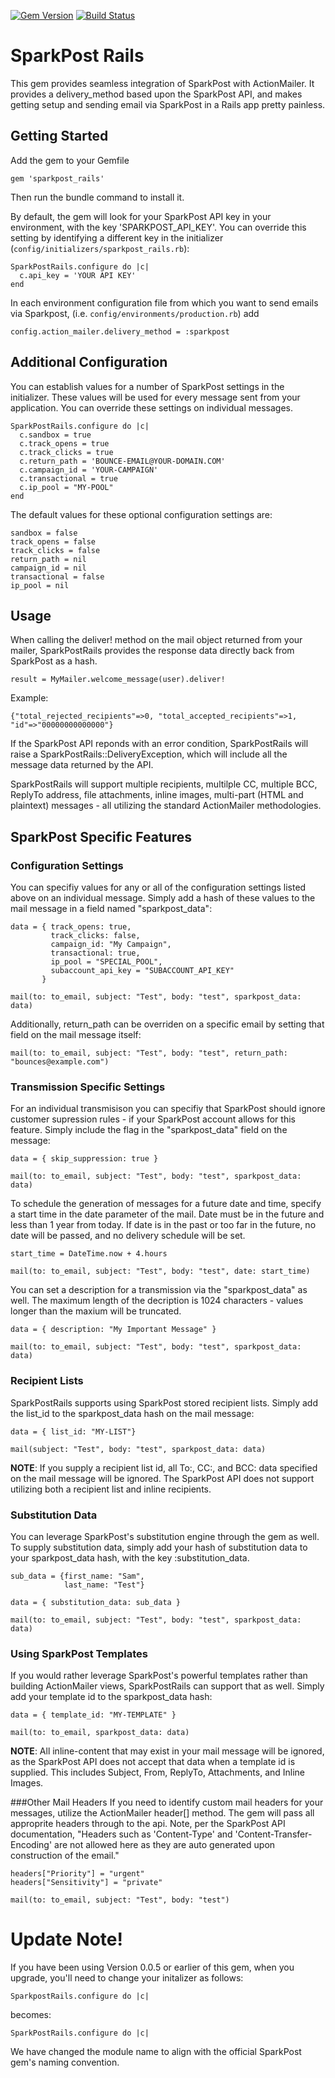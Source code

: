 [![Gem Version](https://badge.fury.io/rb/sparkpost_rails.svg)](https://badge.fury.io/rb/sparkpost_rails)
[![Build Status](https://travis-ci.org/the-refinery/sparkpost_rails.svg?branch=master)](https://travis-ci.org/the-refinery/sparkpost_rails)

SparkPost Rails
===============

This gem provides seamless integration of SparkPost with ActionMailer. It provides a delivery_method based upon the SparkPost API, and
makes getting setup and sending email via SparkPost in a Rails app pretty painless.

Getting Started
---------------

Add the gem to your Gemfile

```
gem 'sparkpost_rails'
```

Then run the bundle command to install it.

By default, the gem will look for your SparkPost API key in your environment, with the key 'SPARKPOST_API_KEY'.  You can override this 
setting by identifying a different key in the initializer (`config/initializers/sparkpost_rails.rb`):

```
SparkPostRails.configure do |c|
  c.api_key = 'YOUR API KEY'
end
```

In each environment configuration file from which you want to send emails via Sparkpost, (i.e. `config/environments/production.rb`) add

```
config.action_mailer.delivery_method = :sparkpost
```

Additional Configuration
------------------------
You can establish values for a number of SparkPost settings in the initializer.  These values will be used for every message sent 
from your application.  You can override these settings on individual messages.

```
SparkPostRails.configure do |c|
  c.sandbox = true
  c.track_opens = true
  c.track_clicks = true
  c.return_path = 'BOUNCE-EMAIL@YOUR-DOMAIN.COM'
  c.campaign_id = 'YOUR-CAMPAIGN'
  c.transactional = true
  c.ip_pool = "MY-POOL"
end
```

The default values for these optional configuration settings are:

```
sandbox = false
track_opens = false
track_clicks = false
return_path = nil
campaign_id = nil
transactional = false
ip_pool = nil
```

Usage
-----
When calling the deliver! method on the mail object returned from your mailer, SparkPostRails provides the response data directly back
from SparkPost as a hash.

```
result = MyMailer.welcome_message(user).deliver!
```

Example:

```
{"total_rejected_recipients"=>0, "total_accepted_recipients"=>1, "id"=>"00000000000000"}
```

If the SparkPost API reponds with an error condition, SparkPostRails will raise a SparkPostRails::DeliveryException, which will include all the message
data returned by the API.

SparkPostRails will support multiple recipients, multilple CC, multiple BCC, ReplyTo address, file attachments, inline images, multi-part (HTML and plaintext) messages - 
all utilizing the standard ActionMailer methodologies.


SparkPost Specific Features
---------------------------

### Configuration Settings
You can specifiy values for any or all of the configuration settings listed above on an individual message.  Simply add a hash of these values
to the mail message in a field named "sparkpost_data":

```
data = { track_opens: true,
         track_clicks: false,
         campaign_id: "My Campaign",
         transactional: true,
         ip_pool = "SPECIAL_POOL",
         subaccount_api_key = "SUBACCOUNT_API_KEY"
       }

mail(to: to_email, subject: "Test", body: "test", sparkpost_data: data)
```

Additionally, return_path can be overriden on a specific email by setting that field on the mail message itself:

```
mail(to: to_email, subject: "Test", body: "test", return_path: "bounces@example.com")
```

### Transmission Specific Settings

For an individual transmisison you can specifiy that SparkPost should ignore customer supression rules - if your SparkPost account allows for this 
feature.  Simply include the flag in the "sparkpost_data" field on the message:

```
data = { skip_suppression: true }

mail(to: to_email, subject: "Test", body: "test", sparkpost_data: data)
```

To schedule the generation of messages for a future date and time, specify a start time in the date parameter of the mail. Date must be in the future and less than 1 year from today. If date is in the past or too far in the future, no date will be passed, and no delivery schedule will be set.

```
start_time = DateTime.now + 4.hours 

mail(to: to_email, subject: "Test", body: "test", date: start_time)
```

You can set a description for a transmission via the "sparkpost_data" as well.  The maximum length of the decription is 1024 characters - values
longer than the maxium will be truncated.

```
data = { description: "My Important Message" }

mail(to: to_email, subject: "Test", body: "test", sparkpost_data: data)
```

### Recipient Lists
SparkPostRails supports using SparkPost stored recipient lists.  Simply add the list_id to the sparkpost_data hash on the mail message:

```
data = { list_id: "MY-LIST"}

mail(subject: "Test", body: "test", sparkpost_data: data)
```

**NOTE**: If you supply a recipient list id, all To:, CC:, and BCC: data specified on the mail message will be ignored.  The SparkPost API does
not support utilizing both a recipient list and inline recipients.


### Substitution Data
You can leverage SparkPost's substitution engine through the gem as well.  To supply substitution data, simply add your hash of substitution data
to your sparkpost_data hash, with the key :substitution_data.

```
sub_data = {first_name: "Sam",
            last_name: "Test"}

data = { substitution_data: sub_data }

mail(to: to_email, subject: "Test", body: "test", sparkpost_data: data)
```

### Using SparkPost Templates
If you would rather leverage SparkPost's powerful templates rather than building ActionMailer views, SparkPostRails can support that as well.  Simply
add your template id to the sparkpost_data hash:

```
data = { template_id: "MY-TEMPLATE" }

mail(to: to_email, sparkpost_data: data)
```

**NOTE**: All inline-content that may exist in your mail message will be ignored, as the SparkPost API does not accept that data when a template id is 
supplied.  This includes Subject, From, ReplyTo, Attachments, and Inline Images.

###Other Mail Headers
If you need to identify custom mail headers for your messages, utilize the ActionMailer header[] method.  The gem will pass all approprite headers through 
to the api.  Note, per the SparkPost API documentation, "Headers such as 'Content-Type' and 'Content-Transfer-Encoding' are not allowed here as they are auto 
generated upon construction of the email."

```
headers["Priority"] = "urgent"
headers["Sensitivity"] = "private"

mail(to: to_email, subject: "Test", body: "test")
```

Update Note!
============

If you have been using Version 0.0.5 or earlier of this gem, when you upgrade, you'll need to 
change your initalizer as follows:

```
SparkpostRails.configure do |c|
```

becomes: 

```
SparkPostRails.configure do |c|
```

We have changed the module name to align with the official SparkPost gem's naming convention.

